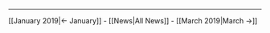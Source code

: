 <!-- LANG:EN, title="February 2019"-->



<hr>



[[January 2019|← January]] - [[News|All News]] - [[March 2019|March →]]
